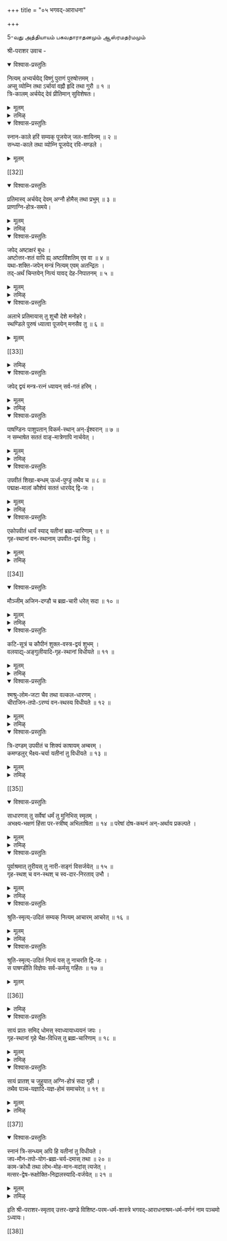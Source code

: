 +++
title = "०५ भगवद्-आराधना"

+++

5-வது அத்தியாயம்
பகவதாராதனமும் ஆஸ்ரமதர்மமும் 

श्री-पराशर उवाच -

<details open><summary>विश्वास-प्रस्तुतिः</summary>

नित्यम् अभ्यर्चयेद् विष्णुं पुराणं पुरुषोत्तमम् ।  
अप्सु व्योम्नि तथा ऽर्चायां वह्नौ हृदि तथा गुरौ ॥ १ ॥  
त्रि-कालम् अर्चयेद् देवं प्रीतिमान् सुविशेषतः।
</details>

<details><summary>मूलम्</summary>

नित्यम् अभ्यर्चयेद् विष्णुं पुराणं पुरुषोत्तमम् ।  
अप्सु व्योम्नि तथा ऽर्चायां वह्नौ हृदि तथा गुरौ ॥ १ ॥  
त्रि-कालम् अर्चयेद् देवं प्रीतिमान् सुविशेषतः।  
</details>

<details><summary>तमिऴ्</summary>

सर्वव्याबियाय्, पुरुषोत्तमऩाय्, अनादियाऩ वऩाऩ श्रीमन् नारायणऩै, जलत्तिलुम्, आगायत्तिलुम्, अर्च्चाविक्रहत्तिलुम, अगऩियिलुम्, ह्रुदयत्तिलुम, सार्यऩिडत्तिलुम् तिऩन्दोऱुम् मूऩ्ऱु कालङ्गळिलुम् अऩ्बोडु तिरुवाराद,ऩम् सॆय्यवेण्डुम्।परासर विसिष्ट परमदर्म सास्त्रम्
</details>

<details open><summary>विश्वास-प्रस्तुतिः</summary>

स्नान-काले हरिं सम्यक् पूजयेज् जल-शायिनम् ॥ २ ॥  
सन्ध्या-काले तथा व्योम्नि पूजयेद् रवि-मण्डले ।
</details>

<details><summary>मूलम्</summary>

स्नान-काले हरिं सम्यक् पूजयेज् जल-शायिनम् ॥ २ ॥  
सन्ध्या-काले तथा व्योम्नि पूजयेद् रवि-मण्डले । 
</details>

[[32]]

<details open><summary>विश्वास-प्रस्तुतिः</summary>

प्रतिमास्व् अर्चयेद् देवम् अग्नौ होमैस् तथा प्रभुम् ॥ ३ ॥  
प्राणाग्नि-होत्र-समये।
</details>

<details><summary>मूलम्</summary>

प्रतिमास्व् अर्चयेद् देवम् अग्नौ होमैस् तथा प्रभुम् ॥ ३ ॥  
प्राणाग्नि-होत्र-समये।
</details>

<details><summary>तमिऴ्</summary>

ता- म अदिल सनानगालत्तिल जलददिल पळ्ळिगॊण्ड विष् णुवै जलत्तिल आरादिक्कवेणुम सन्दयावादाम् सॆय्युम पोदु आगासत्तिल् सूयमण्डलत्तिलुम्, कीऴ्च्चॊऩऩ यागा नुष्टाऩ कालत्तिल अर्ससाविक्रहत्तिलुम्, होमगालत्तिल् अक् नियिलुम्, पोजनगालददिल् पराणाहुदि पण्णुम्बोदु हरुदय तदिलुम सावस्वामियाऩ अवऩै आरादिक्कवेणुम
</details>

<details open><summary>विश्वास-प्रस्तुतिः</summary>

जपेद् अष्टाक्षरं बुधः ।  
अष्टोत्तर-शतं वापि ह्य् अष्टाविंशतिम् एव वा ॥ ४ ॥  
यथा-शक्ति-जपेन् मन्त्रं नित्यम् एवम् अतन्द्रितः ।  
तद्-अर्थं चिन्तयेन् नित्यं यावद् देह-निपातनम् ॥ ५ ॥
</details>

<details><summary>मूलम्</summary>

जपेद् अष्टाक्षरं बुधः ।  
अष्टोत्तर-शतं वापि ह्य् अष्टाविंशतिम् एव वा ॥ ४ ॥  
यथा-शक्ति-जपेन् मन्त्रं नित्यम् एवम् अतन्द्रितः ।  
तद्-अर्थं चिन्तयेन् नित्यं यावद् देह-निपातनम् ॥ ५ ॥
</details>

<details><summary>तमिऴ्</summary>

तिऩन्दोऱुम्
तिरुवष्टाक्षरत्तै
तर
नूऱ्ऱॆट्टु मावदु, (इयलाविडिल्) इरुबत्तॆट्टु तरमावदु तऩ् मक्तिक्कु एऱ्ऱवाऱु सोम्बलिल्लामल् जबित्तु, अदऩ् अर्त्तत्तैच् चिन्दिक्कक्कडवऩ्।
</details>

<details open><summary>विश्वास-प्रस्तुतिः</summary>

अलाभे प्रतिमायास् तु शुचौ देशे मनोहरे।  
स्थण्डिले पुरुषं ध्यात्वा पूजयेन् मनसैव तु ॥ ६ ॥
</details>

<details><summary>मूलम्</summary>

अलाभे प्रतिमायास् तु शुचौ देशे मनोहरे।  
स्थण्डिले पुरुषं ध्यात्वा पूजयेन् मनसैव तु ॥ ६ ॥  
</details>

[[33]]

<details><summary>तमिऴ्</summary>

अर्च्चाविक्,रहम् किडैक्काविडिल्, परिसुत्तमाय्, अऴगाऩ इडत्तिल् परमबुरुष सित्तिरत्तै ऎऴुदि, अदिल् अवऩै मऩत्ताल् तियाऩिक्कवेण्डुम्।
</details>

<details open><summary>विश्वास-प्रस्तुतिः</summary>

जपेद् द्वयं मन्त्र-रत्नं ध्यायन् सर्व-गतं हरिम् ।
</details>

<details><summary>मूलम्</summary>

जपेद् द्वयं मन्त्र-रत्नं ध्यायन् सर्व-गतं हरिम् ।  
</details>

<details><summary>तमिऴ्</summary>

सर्वव्याबियाऩ परमात्मावै तियाऩित्तुक् कॊण्डु, मन्दिरङ्गळिऱ् सिऱन्द त्वयमन्दिरत्तै जबिक्क वेण्डुम्।
विलक्कप्पडवेण्डियवर्गळ्
</details>

<details open><summary>विश्वास-प्रस्तुतिः</summary>

पाषण्डिनः पाशुपतान् विकर्म-स्थान् अन्-ईश्वरान् ॥ ७ ॥  
न सम्भाषेत सततं वाङ्-मात्रेणापि नार्चयेत् ।
</details>

<details><summary>मूलम्</summary>

पाषण्डिनः पाशुपतान् विकर्म-स्थान् अन्-ईश्वरान् ॥ ७ ॥  
न सम्भाषेत सततं वाङ्-मात्रेणापि नार्चयेत् ।  
</details>

<details><summary>तमिऴ्</summary>

पगवाऩैयुम्, पागवदर्गळैयुम् त् वेषिक्कुम् पाषण्डि,कळोडुम्, 'पसुबदि मदत्तैच् चेर्न्द सैवर्गळोडुम्, कर्मप् रष्टर्गळोडुम्,
तॆय्वम् इल्लै ऎऩ्ऩुम् नास्तिगर्गळोडुम् ऎप्पोदुम् पेसवे कूडादु। अवागळै एऱ्ऱिच् चॊल्लवुम् कूडादु।
परासर विसिष्ट परमदर्म सास्त्रम्
अन्दणऩिऩ् लक्षणम्
</details>

<details open><summary>विश्वास-प्रस्तुतिः</summary>

उपवीतं शिखा-बन्धम् ऊर्ध्व-पुण्ड्रं तथैव च ॥ ८ ॥  
पद्माक्ष-मालां कौशेयं सततं धारयेद् द्वि-जः ।
</details>

<details><summary>मूलम्</summary>

उपवीतं शिखा-बन्धम् ऊर्ध्व-पुण्ड्रं तथैव च ॥ ८ ॥  
पद्माक्ष-मालां कौशेयं सततं धारयेद् द्वि-जः ।  
</details>

<details><summary>तमिऴ्</summary>

अन्दणऩायिरुप्पवऩ् पूणूलुम्, कुडुमियुम्, ऊर्त्,व पुणट्रमुम्, तामरै मणिमालैयुम्, वॆळ्ळै वस्तिरमुम् ऎप्पोदुम् तरिक्कवेण्डुम्।
नालु आस्रमङ्गळिऩ् लक्षणम्
</details>

<details open><summary>विश्वास-प्रस्तुतिः</summary>

एकोपवीतं धार्यं स्याद् यतीनां ब्रह्म-चारिणाम् ॥ ९ ॥  
गृह-स्थानां वन-स्थानाम् उपवीत-द्वयं विदुः ।
</details>

<details><summary>मूलम्</summary>

एकोपवीतं धार्यं स्याद् यतीनां ब्रह्म-चारिणाम् ॥ ९ ॥  
गृह-स्थानां वन-स्थानाम् उपवीत-द्वयं विदुः ।
</details>

<details><summary>तमिऴ्</summary>

सन्यासिगळुम्, प्रह्मसारिगळुम् ऒरु पूणूलुम्, क्रुहस्तर्गळुम् वानप्रस्तर्गळुम् इरु पूणूल्गळुम् तरिक्कवेण्डुम्।
</details>

[[34]]

<details open><summary>विश्वास-प्रस्तुतिः</summary>

मौञ्जीम् अजिन-दण्डौ च ब्रह्म-चारी धरेत् सदा ॥ १० ॥
</details>

<details><summary>मूलम्</summary>

मौञ्जीम् अजिन-दण्डौ च ब्रह्म-चारी धरेत् सदा ॥ १० ॥
</details>

<details><summary>तमिऴ्</summary>

मुञ्जम् ऎऩ्ऩुम् पुल्लिऩाल् पिऩ्ऩप्पट्ट मौञ्जी ऎऩ्बदै अरैयिलुम्, क्रुष्णाजिऩत्तै मार्बिलुम्, पलाणम् मुदलाऩ व्रुक्षङ्गळिलिरुन्दु ऎडुत्त तण् डत्तैक् कैयिलुम् प्रह्मसारि ऎप्पोदुम् तरिक्क वेण्डुम्।
</details>

<details open><summary>विश्वास-प्रस्तुतिः</summary>

कटि-सूत्रं च कौपीनं शुक्ल-वस्त्र-द्वयं शुभम् ।  
वलयाद्य्-अङ्गुलीयादि-गृह-स्थानां विधीयते ॥ ११ ॥
</details>

<details><summary>मूलम्</summary>

कटि-सूत्रं च कौपीनं शुक्ल-वस्त्र-द्वयं शुभम् ।  
वलयाद्य्-अङ्गुलीयादि-गृह-स्थानां विधीयते ॥ ११ ॥
</details>

<details><summary>तमिऴ्</summary>

अरैनाण्, कौबीनम् (कोवणम्), अऴगाऩ इरण्डु वॆळ्ळै वेष्टिगळ्, कैवळै,
मोदिरम्
मुदलाऩ आबरणङ्गळ् आगियवै क्रुहस्तर्गळाल तरिक्कत्तक्कवैयाग विदिक्कप्पट्टऩ।
</details>

<details open><summary>विश्वास-प्रस्तुतिः</summary>

श्मश्रु-लोम-जटा चैव तथा वल्कल-धारणम् ।  
चीराजिन-तपो-ऽरण्यं वन-स्थस्य विधीयते ॥ १२ ॥
</details>

<details><summary>मूलम्</summary>

श्मश्रु-लोम-जटा चैव तथा वल्कल-धारणम् ।  
चीराजिन-तपो-ऽरण्यं वन-स्थस्य विधीयते ॥ १२ ॥
</details>

<details><summary>तमिऴ्</summary>

मीसै मयिर्, जडै आगियवऱ्ऱै क्षवरम् सॆय् अरैयिल् मरवुरियै तरित्तल्, उत्तरीयत्तिऱ्कु मरवुरियावदु, माऩ्दोलावदु तरित्तल्, तवम् पुरिदल्, काट्टिल् वळित्तल् आगियवै वानप्रस्त, ऩुक्कु विदि,क्कप्पट्टदु।
</details>

<details open><summary>विश्वास-प्रस्तुतिः</summary>

त्रि-दण्डम् उपवीतं च शिक्यं काषायम् अम्बरम् ।  
कमण्डलुर् भैक्ष्य-चर्या यतीनां तु विधीयते ॥ १३ ॥
</details>

<details><summary>मूलम्</summary>

त्रि-दण्डम् उपवीतं च शिक्यं काषायम् अम्बरम् ।  
कमण्डलुर् भैक्ष्य-चर्या यतीनां तु विधीयते ॥ १३ ॥
</details>

<details><summary>तमिऴ्</summary>

पिक्षा
त्रिदाण्डाम्, पूणूल्, वस्त्रत्तालाऩ पात्रम्, काषायवस्तिरम, कमण्डालु, पिक्षैयॆडुत्तल् आगियवै सन्यासिगळुक्कु विदिक्कप्पट्टदु।
विलक्कप्पडवेण्डियवै
</details>

[[35]]

<details open><summary>विश्वास-प्रस्तुतिः</summary>

साधारणस् तु सर्वेषां धर्मं तु मुनिभिस् स्मृतम् ।  
अभक्ष्य-भक्षणं हिंसा पर-स्त्रीष्व् अभिलाषिता ॥ १४ ॥
परेषां दोष-कथनं अन्-अर्थाय प्रकल्पते ।
</details>

<details><summary>मूलम्</summary>

साधारणस् तु सर्वेषां धर्मं तु मुनिभिस् स्मृतम् ।  
अभक्ष्य-भक्षणं हिंसा पर-स्त्रीष्व् अभिलाषिता ॥ १४ ॥
परेषां दोष-कथनं अन्-अर्थाय प्रकल्पते ।
</details>

<details><summary>तमिऴ्</summary>

इवर्गळ् अऩैवर्क्कुमे निषित्त कर्मङ्गळैच् चॆय्यादॊऴिवदु पॊदुवाऩ तर्मम्। अवैयावऩ:- पुसिक्कत्तगादवऱ्ऱैप् पुसिप्पदु, पिऱरै नलिवदु, पिऱर् मऩैवियरै विरुम्बुवदु, पिऱर् कुऱ्ऱङ्गळैच् चॊल्लुवदु आ कियवै ऎऩ मुऩिवर्गळ् कूऱुगिऱार्गळ्। इवै अऩैवर्क्कुमे अनर्त्तत्तै विळैप्पवै।
</details>

<details open><summary>विश्वास-प्रस्तुतिः</summary>

पूर्वाश्रमात् तुरीयस् तु नारी-सङ्गं विसर्जयेत् ॥ १५ ॥  
गृह-स्थश् च वन-स्थश् च स्व-दार-निरताव् उभौ ।
</details>

<details><summary>मूलम्</summary>

पूर्वाश्रमात् तुरीयस् तु नारी-सङ्गं विसर्जयेत् ॥ १५ ॥  
गृह-स्थश् च वन-स्थश् च स्व-दार-निरताव् उभौ ।  
</details>

<details><summary>तमिऴ्</summary>

मुऩ् इरु आस्रमङ्गळिलिरुन्दु सन्यासास्रमत्तै एऱ्कुम्बोदु तऩदु मऩैवियैयुम् विट्टुविडवेण्डुम्। क्रुहस्त,ऩुम्, वानप्रस्तऩुम् तङ्गळ् मऩैवियरिडम् माददिरम् ईडुबट्टिरुक्कवेण्डुम्।
वर्णास्रमदर्मङ्गळै अनुष्टि,त्ते तीरवेण्डुम् 
</details>

<details open><summary>विश्वास-प्रस्तुतिः</summary>

श्रुति-स्मृत्य्-उदितं सम्यक् नित्यम् आचारम् आचरेत् ॥ १६ ॥
</details>

<details><summary>मूलम्</summary>

श्रुति-स्मृत्य्-उदितं सम्यक् नित्यम् आचारम् आचरेत् ॥ १६ ॥
</details>

<details><summary>तमिऴ्</summary>

अन्दन्द वर्णास्रमङ्गळुक्कु स्रुदिस्रुदिगळिल् सॊल्लप्पट्टिरुक्कुम् आसारङ्गळै अवरवर् ऎप्पोदुम् अऩुष्टि क्कवेण्डुम्।
पाषण्डि,लक्षणम्
</details>

<details open><summary>विश्वास-प्रस्तुतिः</summary>

श्रुति-स्मृत्य्-उदितं नित्यं यस् तु नाचरति द्वि-जः ।  
स पाषण्डीति विज्ञेयः सर्व-कर्मसु गर्हितः ॥ १७ ॥
</details>

<details><summary>मूलम्</summary>

श्रुति-स्मृत्य्-उदितं नित्यं यस् तु नाचरति द्वि-जः ।  
स पाषण्डीति विज्ञेयः सर्व-कर्मसु गर्हितः ॥ १७ ॥
</details>

[[36]]

<details><summary>तमिऴ्</summary>

स्रुदिस्रुदिगळिल् अवरवर्क्कु विदिक्कप्पट्ट तर्मङ्गळै ऎन्द त् विजऩ् अनुष्टिक्कविल्लैयो, अवऩ् पाषण्डियॆऩप्पडुगिऱाऩ्।
अवऩ् ऎक्कर्मत्तिलुम्
कलन्दुगॊळ्ळत् तगुदियिल्लादवऩ्।
प्रह्मसारि तिऩन्दोऱुम् सॆय्यवेण्डिय कर्मम्
</details>

<details open><summary>विश्वास-प्रस्तुतिः</summary>

सायं प्रातः समिद् धोमस् स्वाध्यायाध्ययनं जपः ।  
गृह-स्थानां गृहे भैक्ष-विधिस् तु ब्रह्म-चारिणाम् ॥ १८ ॥
</details>

<details><summary>मूलम्</summary>

सायं प्रातः समिद् धोमस् स्वाध्यायाध्ययनं जपः ।  
गृह-स्थानां गृहे भैक्ष-विधिस् तु ब्रह्म-चारिणाम् ॥ १८ ॥  
</details>

<details><summary>तमिऴ्</summary>

कालैयिलुम्, मालैयिलुम् पलामसमित्तिऩाल् होमम् सॆय्वदागिऱ समिदादाऩम्, वेदात्ययऩम्, कायत्री, तिरुवष्टाक्षरम् मुदलाऩ महामन्दिरङ्गळिऩ् जबम्, क्रुहस्तर्गळिऩ् क्रुहङ्गळिले यासित्तु अऩ्ऩम् पॆऱुदल् आगियवऱ्ऱै प्रह्मसारिगळ् तिऩन्दोऱुम् सॆय्यवेण्डुम्।
¿
क्रुहस्तऩ् तिऩन्दोऱुम् सॆय्यवेण्डिय कर्मम् 
</details>

<details open><summary>विश्वास-प्रस्तुतिः</summary>

सायं प्रातश् च जुहुयात् अग्नि-होत्रं सदा गृही ।  
तथैव पञ्च-यज्ञादि-यज्ञ-होमं समाचरेत् ॥ १९ ॥
</details>

<details><summary>मूलम्</summary>

सायं प्रातश् च जुहुयात् अग्नि-होत्रं सदा गृही ।  
तथैव पञ्च-यज्ञादि-यज्ञ-होमं समाचरेत् ॥ १९ ॥  
</details>

<details><summary>तमिऴ्</summary>

क्रुहस्ताऩ् तिऩन्दोऱुम् कालैयिलुम् मालैयिलुम् अक्निहोत्रम् सॆय्यक्कडवऩ्। तिऩन्दोऱुम् (१) प्रह्मयजञम्, (२) तेवयजञम्, (३) पित्रुयज्ञम्, (४) पूदयजञम्, (५) मऩुष्ययज्ञम ऎऩ्ऩुम् पञ्जमहा यज्ञङ्गळैयुम् सॆय्यक्कडवऩ्। (i) प्रह्मयज्ञमावदु-
परासर विसिष्ट परमदर्म सास्त्रम्
५७९
'प्रह्म' ऎऩप्पडुम् वेदत्तै ओदुदल्। (२) तेव यज्ञमावदु-औबासन्होमम। (३) पित्रुयज्ञमावदु- पिदरुदर्प्पणम्। (४) पू,तयज्ञमावदु-काक्कै' मुदलिय जीवरासिगळुक्कु अऩ्ऩमागिऱ पलियिडुदल्। (५) मनुष्य यज्ञमावदु - अदिदि,यै (विरुन्दाळियैप्) पूजित्तल्। अप्पडिये 
तायबूर्णमासम् मुदलाऩ यज्ञङ्गळैयुम् सॆय्यक्कडवऩ्।
सन्यासि तिऩन्दोऱुम् सॆय्यवेण्डिय कर्मम् 
</details>

[[37]]

<details open><summary>विश्वास-प्रस्तुतिः</summary>

स्नानं त्रि-सन्ध्यम् अपि हि यतीनां तु विधीयते ।  
जप-मौन-तपो-योग-ब्रह्म-चर्य-दमास् तथा ॥ २० ॥  
काम-क्रोधौ तथा लोभ-मोह-मान-मदांस् त्यजेत् ।  
मत्सर-द्वेष-रूक्षोक्ति-निद्रालस्यादि-वर्जयेत् ॥ २१ ॥
</details>

<details><summary>मूलम्</summary>

स्नानं त्रि-सन्ध्यम् अपि हि यतीनां तु विधीयते ।  
जप-मौन-तपो-योग-ब्रह्म-चर्य-दमास् तथा ॥ २० ॥  
काम-क्रोधौ तथा लोभ-मोह-मान-मदांस् त्यजेत् ।  
मत्सर-द्वेष-रूक्षोक्ति-निद्रालस्यादि-वर्जयेत् ॥ २१ ॥  
</details>

<details><summary>तमिऴ्</summary>

सन्यासियाऩवऩ् कालै, नडुप्पगल्, मालै आगिय मूऩ्ऱुवेळैगळिलुम् स्नाऩम् सॆय्यवेणुम्। तिरु वडाक्षरम् मुदलिय महामन्दिरङ्गळै जबिक्कवेणुम्। वीण् वार्त्तै पेसलागादु। रीरीरम् इळैक्कुमबडि उबवासम् मुदलाऩवऱ्ऱैच् चॆय्यवेणुम्। परमात्मा विऩिडत्तिल् पक्ति सॆय्यवेण्डुम्। सदरीगळोडु ऎव् विदमागवुम् पऴगक्कूडादु। इन्दिरियङ्गळै अवऱ्ऱिऩ् वऴियिल् सॆल्लामल् अडक्कवेण्डुम्। उऱविऩर्गळिड मुम्, पणम् मुदलाऩवऱ्ऱिलुम् पऱ्ऱु वैक्कक्कूडादु। ऎवरैयुम् कोबिक्कक्कूडादु। पिऱर् पॊरुळै विरुम्ब लागादु। अऴियुम् उलगै
उलगै निलैयाग ऎण्णि मयङ्ग लागादु। पिऱर् परिहसिप्पदाल् वॆट्कप्पडक्कूडादु।
५८०
पिऱर् मेऩ्मैयिल् पॊऱामैप्पडक्कूडादु। ऎवरिडमुम् त्वेषम् कॊळ्ळक्कूडादु। पिऱर् मऩम नोव वार्त्तै तगाद कालत्तिल् तूक्कत्तैयुम्,
सॊल्लक्कूडादु।
सोम्बलैयुम् विट्टुविडवेण्डुम्।
</details>

इति श्री-पराशर-स्मृताव् उत्तर-खण्डे विशिष्ट-परम-धर्म-शास्त्रे भगवद्-आराधनाश्रम-धर्म-वर्णनं नाम पञ्चमो ऽध्यायः।

[[38]]